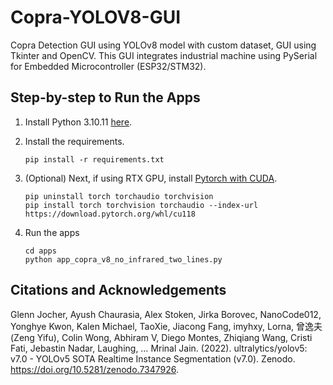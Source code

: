 # Copra-YOLOV8-GUI

Copra Detection GUI using YOLOv8 model with custom dataset, GUI using Tkinter and OpenCV. This GUI integrates industrial machine using PySerial for Embedded Microcontroller (ESP32/STM32).

## Step-by-step to Run the Apps

1. Install Python 3.10.11 [here](https://www.python.org/downloads/release/python-31011/).

2. Install the requirements.
    ```
    pip install -r requirements.txt
    ```

3. (Optional) Next, if using RTX GPU, install [Pytorch with CUDA](https://pytorch.org/get-started/locally/).
    ```
    pip uninstall torch torchaudio torchvision
    pip install torch torchvision torchaudio --index-url https://download.pytorch.org/whl/cu118
    ```

4. Run the apps
    ```
    cd apps
    python app_copra_v8_no_infrared_two_lines.py
    ```

## Citations and Acknowledgements

Glenn Jocher, Ayush Chaurasia, Alex Stoken, Jirka Borovec, NanoCode012, Yonghye Kwon, Kalen Michael, TaoXie, Jiacong Fang, imyhxy, Lorna, 曾逸夫(Zeng Yifu), Colin Wong, Abhiram V, Diego Montes, Zhiqiang Wang, Cristi Fati, Jebastin Nadar, Laughing, … Mrinal Jain. (2022). ultralytics/yolov5: v7.0 - YOLOv5 SOTA Realtime Instance Segmentation (v7.0). Zenodo. https://doi.org/10.5281/zenodo.7347926.
